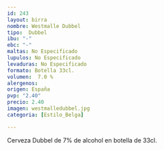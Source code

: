 ```yaml
---
id: 243
layout: birra
nombre: Westmalle Dubbel
tipo:  Dubbel
ibu: "-"
ebc: "-"
maltas: No Especificado
lupulos: No Especificado
levaduras: No Especificado
formato: Botella 33cl.
volumen:  7.0 %
alergenos: 
origen: España
pvp: "2.40"
precio: 2.40
imagen: westmalledubbel.jpg
categoria: [Estilo_Belga]

---
```

Cerveza Dubbel de 7% de alcohol en botella de 33cl.